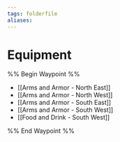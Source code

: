 ```yaml
---
tags: folderfile
aliases:
---
```


# Equipment
%% Begin Waypoint %%
- [[Arms and Armor - North East]]
- [[Arms and Armor - North West]]
- [[Arms and Armor - South East]]
- [[Arms and Armor - South West]]
- [[Food and Drink - South West]]

%% End Waypoint %%
